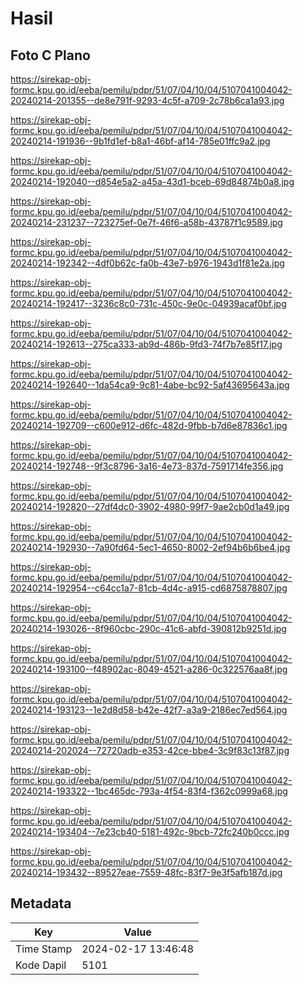 # Hasil

## Foto C Plano

https://sirekap-obj-formc.kpu.go.id/eeba/pemilu/pdpr/51/07/04/10/04/5107041004042-20240214-201355--de8e791f-9293-4c5f-a709-2c78b6ca1a93.jpg

https://sirekap-obj-formc.kpu.go.id/eeba/pemilu/pdpr/51/07/04/10/04/5107041004042-20240214-191936--9b1fd1ef-b8a1-46bf-af14-785e01ffc9a2.jpg

https://sirekap-obj-formc.kpu.go.id/eeba/pemilu/pdpr/51/07/04/10/04/5107041004042-20240214-192040--d854e5a2-a45a-43d1-bceb-69d84874b0a8.jpg

https://sirekap-obj-formc.kpu.go.id/eeba/pemilu/pdpr/51/07/04/10/04/5107041004042-20240214-231237--723275ef-0e7f-46f6-a58b-43787f1c9589.jpg

https://sirekap-obj-formc.kpu.go.id/eeba/pemilu/pdpr/51/07/04/10/04/5107041004042-20240214-192342--4df0b62c-fa0b-43e7-b976-1943d1f81e2a.jpg

https://sirekap-obj-formc.kpu.go.id/eeba/pemilu/pdpr/51/07/04/10/04/5107041004042-20240214-192417--3236c8c0-731c-450c-9e0c-04939acaf0bf.jpg

https://sirekap-obj-formc.kpu.go.id/eeba/pemilu/pdpr/51/07/04/10/04/5107041004042-20240214-192613--275ca333-ab9d-486b-9fd3-74f7b7e85f17.jpg

https://sirekap-obj-formc.kpu.go.id/eeba/pemilu/pdpr/51/07/04/10/04/5107041004042-20240214-192640--1da54ca9-9c81-4abe-bc92-5af43695643a.jpg

https://sirekap-obj-formc.kpu.go.id/eeba/pemilu/pdpr/51/07/04/10/04/5107041004042-20240214-192709--c600e912-d6fc-482d-9fbb-b7d6e87836c1.jpg

https://sirekap-obj-formc.kpu.go.id/eeba/pemilu/pdpr/51/07/04/10/04/5107041004042-20240214-192748--9f3c8796-3a16-4e73-837d-7591714fe356.jpg

https://sirekap-obj-formc.kpu.go.id/eeba/pemilu/pdpr/51/07/04/10/04/5107041004042-20240214-192820--27df4dc0-3902-4980-99f7-9ae2cb0d1a49.jpg

https://sirekap-obj-formc.kpu.go.id/eeba/pemilu/pdpr/51/07/04/10/04/5107041004042-20240214-192930--7a90fd64-5ec1-4650-8002-2ef94b6b6be4.jpg

https://sirekap-obj-formc.kpu.go.id/eeba/pemilu/pdpr/51/07/04/10/04/5107041004042-20240214-192954--c64cc1a7-81cb-4d4c-a915-cd6875878807.jpg

https://sirekap-obj-formc.kpu.go.id/eeba/pemilu/pdpr/51/07/04/10/04/5107041004042-20240214-193026--8f960cbc-290c-41c6-abfd-390812b9251d.jpg

https://sirekap-obj-formc.kpu.go.id/eeba/pemilu/pdpr/51/07/04/10/04/5107041004042-20240214-193100--f48902ac-8049-4521-a286-0c322576aa8f.jpg

https://sirekap-obj-formc.kpu.go.id/eeba/pemilu/pdpr/51/07/04/10/04/5107041004042-20240214-193123--1e2d8d58-b42e-42f7-a3a9-2186ec7ed564.jpg

https://sirekap-obj-formc.kpu.go.id/eeba/pemilu/pdpr/51/07/04/10/04/5107041004042-20240214-202024--72720adb-e353-42ce-bbe4-3c9f83c13f87.jpg

https://sirekap-obj-formc.kpu.go.id/eeba/pemilu/pdpr/51/07/04/10/04/5107041004042-20240214-193322--1bc465dc-793a-4f54-83f4-f362c0999a68.jpg

https://sirekap-obj-formc.kpu.go.id/eeba/pemilu/pdpr/51/07/04/10/04/5107041004042-20240214-193404--7e23cb40-5181-492c-9bcb-72fc240b0ccc.jpg

https://sirekap-obj-formc.kpu.go.id/eeba/pemilu/pdpr/51/07/04/10/04/5107041004042-20240214-193432--89527eae-7559-48fc-83f7-9e3f5afb187d.jpg


## Metadata

| Key        | Value               |
| ---------- | ------------------- |
| Time Stamp | 2024-02-17 13:46:48 |
| Kode Dapil | 5101                |



